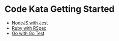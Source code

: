 # Code Kata Getting Started

- [NodeJS with Jest](./nodejs_jest.md)
- [Ruby with RSpec](./ruby_rspec.md)
- [Go with Go Test](./golang_gotest.md)
